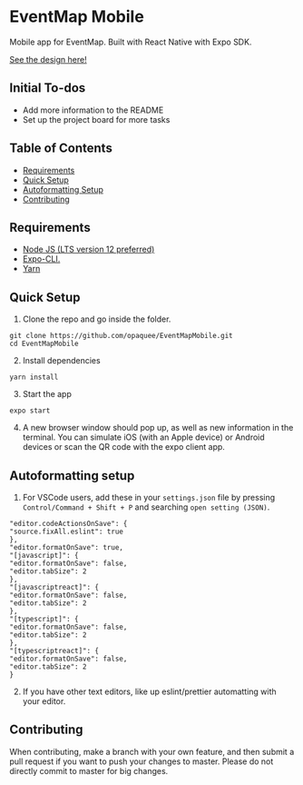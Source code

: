 # EventMap Mobile

Mobile app for EventMap. Built with React Native with Expo SDK.

[See the design here!](https://www.figma.com/file/LeYZgizktShMbaU5YMRI9R/EventMap-Brainstorm?node-id=43%3A2)

## Initial To-dos

- Add more information to the README
- Set up the project board for more tasks

## Table of Contents

- [Requirements](#requirements)
- [Quick Setup](#quick-setup)
- [Autoformatting Setup](#autoformatting-setup)
- [Contributing](#contributing)

## Requirements

- [Node JS (LTS version 12 preferred)](https://nodejs.org/en/)
- [Expo-CLI.](https://expo.io/)
- [Yarn](https://yarnpkg.com/)

## Quick Setup

1. Clone the repo and go inside the folder.

```
git clone https://github.com/opaquee/EventMapMobile.git
cd EventMapMobile
```

2. Install dependencies

```
yarn install
```

3. Start the app

```
expo start
```

4. A new browser window should pop up, as well as new information in the terminal. You can simulate iOS (with an Apple device) or Android devices or scan the QR code with the expo client app.

## Autoformatting setup

1. For VSCode users, add these in your `settings.json` file by pressing `Control/Command + Shift + P` and searching `open setting (JSON)`.

```
"editor.codeActionsOnSave": {
"source.fixAll.eslint": true
},
"editor.formatOnSave": true,
"[javascript]": {
"editor.formatOnSave": false,
"editor.tabSize": 2
},
"[javascriptreact]": {
"editor.formatOnSave": false,
"editor.tabSize": 2
},
"[typescript]": {
"editor.formatOnSave": false,
"editor.tabSize": 2
},
"[typescriptreact]": {
"editor.formatOnSave": false,
"editor.tabSize": 2
}
```

2. If you have other text editors, like up eslint/prettier automatting with your editor.

## Contributing

When contributing, make a branch with your own feature, and then submit a pull request if you want to push your changes to master. Please do not directly commit to master for big changes.
